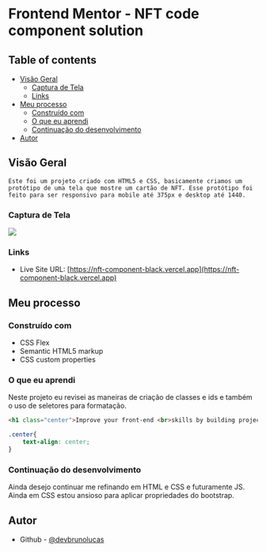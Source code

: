 # Frontend Mentor - NFT code component solution


## Table of contents

- [Visão Geral](#visão-geral)
  - [Captura de Tela](#captura-de-tela)
  - [Links](#links)
- [Meu processo](#meu-processo)
  - [Construído com](#construído-com)
  - [O que eu aprendi](#o-que-eu-aprendi)
  - [Continuação do desenvolvimento](#continuação-do-desenvolvimento)
- [Autor](#autor)



## Visão Geral
    Este foi um projeto criado com HTML5 e CSS, basicamente criamos um protótipo de uma tela que mostre um cartão de NFT. Esse protótipo foi feito para ser responsivo para mobile até 375px e desktop até 1440.

### Captura de Tela

![](/screenshot/solucao.png)

### Links

- Live Site URL: [https://nft-component-black.vercel.app](https://nft-component-black.vercel.app)

## Meu processo

### Construído com

- CSS Flex
- Semantic HTML5 markup
- CSS custom properties


### O que eu aprendi

  Neste projeto eu revisei as maneiras de criação de classes e ids e também o uso de seletores para formatação.


```html
<h1 class="center">Improve your front-end <br>skills by building projects </h1>
```
```css
.center{
    text-align: center;
}
```

### Continuação do desenvolvimento

  Ainda desejo continuar me refinando em HTML e CSS e futuramente JS. Ainda em CSS estou ansioso para aplicar propriedades do bootstrap.



## Autor

- Github - [@devbrunolucas](https://github.com/devbrunolucas)
